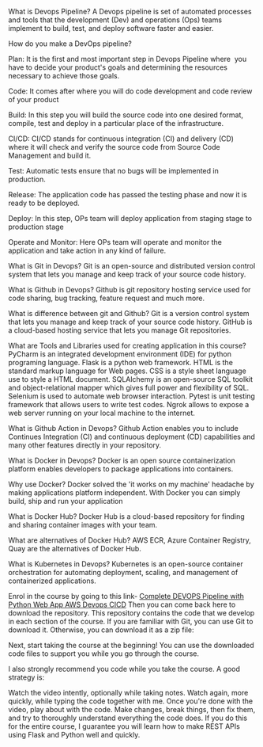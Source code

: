 What is Devops Pipeline?
A Devops pipeline is set of automated processes and tools that the development (Dev) and operations (Ops) teams implement to build, test, and deploy software faster and easier.


How do you make a DevOps pipeline?

Plan: It is the first and most important step in Devops Pipeline where  you have to decide your product's goals and determining the resources necessary to achieve those goals.

Code: It comes after where you will do code development and code review of your product

Build: In this step you will build the source code into one desired format, compile, test and deploy in a particular place of the infrastructure.

CI/CD: CI/CD stands for continuous integration (CI) and delivery (CD)  where it will check and verify the source code from Source Code Management and build it.

Test: Automatic tests ensure that no bugs will be implemented in production.

Release: The application code has passed the testing phase and now it is ready to be deployed.

Deploy: In this step, OPs team will deploy application from staging stage to production stage

Operate and Monitor: Here OPs team will operate and monitor the application and take action in any kind of failure.


What is Git in Devops?
Git is an open-source and distributed version control system that lets you manage and keep track of your source code history.

What is Github in Devops?
Github is git repository hosting service used for code sharing, bug tracking, feature request and much more.

What is difference between git and Github?
Git is a version control system that lets you manage and keep track of your source code history. GitHub is a cloud-based hosting service that lets you manage Git repositories.

What are Tools and Libraries used for creating application in this course?
PyCharm is an integrated development environment (IDE) for python programing language.
Flask is a python web framework.
HTML is the standard markup language for Web pages.
CSS is a style sheet language use to style a HTML document.
SQLAlchemy is an open-source SQL toolkit and object-relational mapper which gives full power and flexibility of SQL.
Selenium is used to automate web browser interaction.
Pytest is unit testing framework that allows users to write test codes.
Ngrok allows to expose a web server running on your local machine to the internet.

What is Github Action in Devops?
Github Action enables you to include Continues Integration (CI) and continuous deployment (CD) capabilities and many other features directly in your repository.

What is Docker in Devops?
Docker is an open source containerization platform enables developers to package applications into containers.

Why use Docker?
Docker solved the 'it works on my machine' headache by making applications platform independent. With Docker you can simply build, ship and run your application

What is Docker Hub?
Docker Hub is a cloud-based repository for finding and sharing container images with your team.

What are alternatives of Docker Hub?
AWS ECR, Azure Container Registry, Quay are the alternatives of Docker Hub.

What is Kubernetes in Devops?
Kubernetes is an open-source container orchestration for automating deployment, scaling, and management of containerized applications.

Enrol in the course by going to this link- [Complete DEVOPS Pipeline with Python Web App AWS Devops CICD](https://www.udemy.com/course/learn-complete-devops-with-python-docker-kubernetes-git/)
Then you can come back here to download the repository. This repository contains the code that we develop in each section of the course. If you are familiar with Git, you can use Git to download it. Otherwise, you can download it as a zip file:

Next, start taking the course at the beginning! You can use the downloaded code files to support you while you go through the course.

I also strongly recommend you code while you take the course. A good strategy is:

Watch the video intently, optionally while taking notes.
Watch again, more quickly, while typing the code together with me.
Once you're done with the video, play about with the code. Make changes, break things, then fix them, and try to thoroughly understand everything the code does.
If you do this for the entire course, I guarantee you will learn how to make REST APIs using Flask and Python well and quickly.

